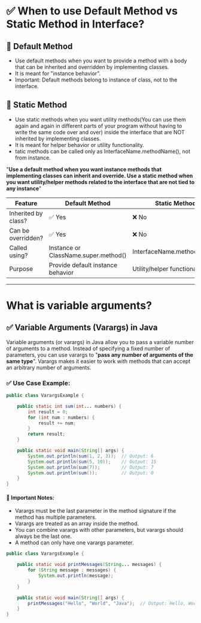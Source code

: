 # ✅ When to use Default Method vs Static Method in Interface?
## 🎯 Default Method
- Use default methods when you want to provide a method with a body that can be inherited and overridden by implementing classes.
- It is meant for "instance behavior".
- Important: Default methods belong to instance of class, not to the interface.
## 🎯 Static Method
- Use static methods when you want utility methods(You can use them again and again in different parts of your program without having to write the same code over and over) inside the interface that are NOT inherited by implementing classes.
- It is meant for helper behavior or utility functionality.
- tatic methods can be called only as InterfaceName.methodName(), not from instance.

"**Use a default method when you want instance methods that implementing classes can inherit and override.
Use a static method when you want utility/helper methods related to the interface that are not tied to any instance**"

| Feature                     | Default Method             | Static Method              |
|-----------------------------|----------------------------|----------------------------|
| Inherited by class?         | ✅ Yes                     | ❌ No                      |
| Can be overridden?          | ✅ Yes                     | ❌ No                      |
| Called using?               | Instance or ClassName.super.method() | InterfaceName.methodName() |
| Purpose                     | Provide default instance behavior | Utility/helper functionality |
************************************************************************************************************************************
# What is variable arguments?
## ✅ Variable Arguments (Varargs) in Java
Variable arguments (or varargs) in Java allow you to pass a variable number of arguments to a method. Instead of specifying a fixed number of parameters, you can use varargs to "**pass any number of arguments of the same type**". Varargs makes it easier to work with methods that can accept an arbitrary number of arguments.
### ✅ Use Case Example:
```java
public class VarargsExample {

    public static int sum(int... numbers) {
        int result = 0;
        for (int num : numbers) {
            result += num;
        }
        return result;
    }

    public static void main(String[] args) {
        System.out.println(sum(1, 2, 3));  // Output: 6
        System.out.println(sum(5, 10));    // Output: 15
        System.out.println(sum(7));        // Output: 7
        System.out.println(sum());         // Output: 0
    }
}

```
#### 🛑 Important Notes:
- Varargs must be the last parameter in the method signature if the method has multiple parameters.
- Varargs are treated as an array inside the method.
- You can combine varargs with other parameters, but varargs should always be the last one.
- A method can only have one varargs parameter.
```java
public class VarargsExample {

    public static void printMessages(String... messages) {
        for (String message : messages) {
            System.out.println(message);
        }
    }

    public static void main(String[] args) {
        printMessages("Hello", "World", "Java");  // Output: Hello, World, Java
    }
}

```

